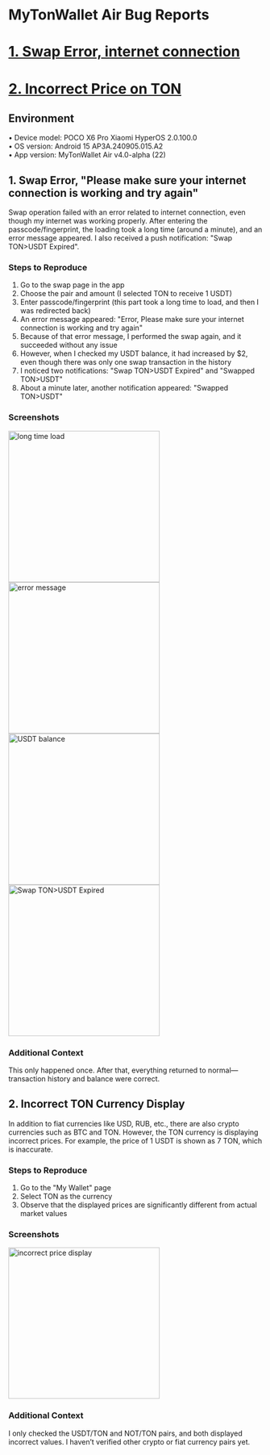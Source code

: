 # MyTonWallet Air Bug Reports

# [1. Swap Error, internet connection](#1-swap-error-please-make-sure-your-internet-connection-is-working-and-try-again)
# [2. Incorrect Price on TON](#2-incorrect-ton-currency-display)

## Environment
• Device model: POCO X6 Pro Xiaomi HyperOS 2.0.100.0  
• OS version: Android 15 AP3A.240905.015.A2  
• App version: MyTonWallet Air v4.0-alpha (22)


## 1. Swap Error, "Please make sure your internet connection is working and try again"
Swap operation failed with an error related to internet connection, even though my internet was working properly. After entering the passcode/fingerprint, the loading took a long time (around a minute), and an error message appeared. I also received a push notification: "Swap TON>USDT Expired".

### Steps to Reproduce
1. Go to the swap page in the app  
2. Choose the pair and amount (I selected TON to receive 1 USDT)  
3. Enter passcode/fingerprint (this part took a long time to load, and then I was redirected back)  
4. An error message appeared: "Error, Please make sure your internet connection is working and try again"  
5. Because of that error message, I performed the swap again, and it succeeded without any issue  
6. However, when I checked my USDT balance, it had increased by $2, even though there was only one swap transaction in the history  
7. I noticed two notifications: "Swap TON>USDT Expired" and "Swapped TON>USDT"  
8. About a minute later, another notification appeared: "Swapped TON>USDT"

### Screenshots
<img src="screenshots/photo_2025-07-18_21-55-35.jpg" alt="long time load" width="300"/><img src="screenshots/photo_2025-07-18_21-55-42.jpg" alt="error message" width="300"/>
<img src="screenshots/photo_2025-07-18_21-55-50.jpg" alt="USDT balance" width="300"/>
<img src="screenshots/photo_2025-07-18_21-55-58.jpg" alt="Swap TON>USDT Expired" width="300"/>

### Additional Context
This only happened once. After that, everything returned to normal—transaction history and balance were correct.


## 2. Incorrect TON Currency Display

In addition to fiat currencies like USD, RUB, etc., there are also crypto currencies such as BTC and TON. However, the TON currency is displaying incorrect prices. For example, the price of 1 USDT is shown as 7 TON, which is inaccurate.

### Steps to Reproduce
1. Go to the "My Wallet" page  
2. Select TON as the currency  
3. Observe that the displayed prices are significantly different from actual market values

### Screenshots
<img src="screenshots/photo_2025-07-18_21-56-20.jpg" alt="incorrect price display" width="300"/>

### Additional Context
I only checked the USDT/TON and NOT/TON pairs, and both displayed incorrect values. I haven’t verified other crypto or fiat currency pairs yet.
